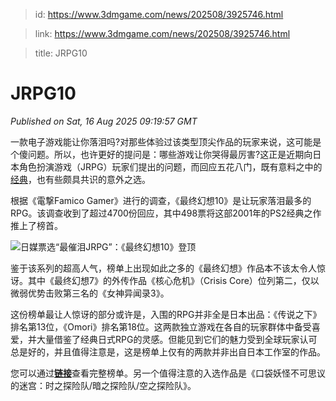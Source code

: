> id: https://www.3dmgame.com/news/202508/3925746.html

> link: https://www.3dmgame.com/news/202508/3925746.html

> title: JRPG10

# JRPG10
_Published on Sat, 16 Aug 2025 09:19:57 GMT_

一款电子游戏能让你落泪吗?对那些体验过该类型顶尖作品的玩家来说，这可能是个傻问题。所以，也许更好的提问是：哪些游戏让你哭得最厉害?这正是近期向日本角色扮演游戏（JRPG）玩家们提出的问题，而回应五花八门，既有意料之中的[经典](https://www.3dmgame.com/tag/jingdian_1/)，也有些颇具共识的意外之选。

根据《電撃Famico Gamer》进行的调查，《最终幻想10》是让玩家落泪最多的RPG。该调查收到了超过4700份回应，其中498票将这部2001年的PS2经典之作推上了榜首。

![日媒票选“最催泪JRPG”：《最终幻想10》登顶](https://img.3dmgame.com/uploads/images/news/20250816/1755326924_236708.jpg)

鉴于该系列的超高人气，榜单上出现如此之多的《最终幻想》作品本不该太令人惊讶。其中《最终幻想7》的外传作品《核心危机》（Crisis Core）位列第二，仅以微弱优势击败第三名的《女神异闻录3》。

这份榜单最让人惊讶的部分或许是，入围的RPG并非全是日本出品：《传说之下》排名第13位，《Omori》排名第18位。这两款独立游戏在各自的玩家群体中备受喜爱，并大量借鉴了经典日式RPG的灵感。但能见到它们的魅力受到全球玩家认可总是好的，并且值得注意是，这是榜单上仅有的两款并非出自日本工作室的作品。

您可以通过[**链接**](https://news.denfaminicogamer.jp/kikakuthetower/2508153a)查看完整榜单。另一个值得注意的入选作品是《口袋妖怪不可思议的迷宫：时之探险队/暗之探险队/空之探险队》。
